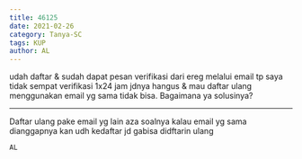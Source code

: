```yaml
---
title: 46125
date: 2021-02-26
category: Tanya-SC
tags: KUP
author: AL
---
```


udah daftar & sudah dapat pesan verifikasi dari ereg melalui email tp saya tidak sempat verifikasi 1x24 jam jdnya hangus & mau daftar ulang menggunakan email yg sama tidak bisa. Bagaimana ya solusinya?

---

Daftar ulang pake email yg lain aza soalnya kalau email yg sama dianggapnya kan udh kedaftar jd gabisa didftarin ulang

`AL`
